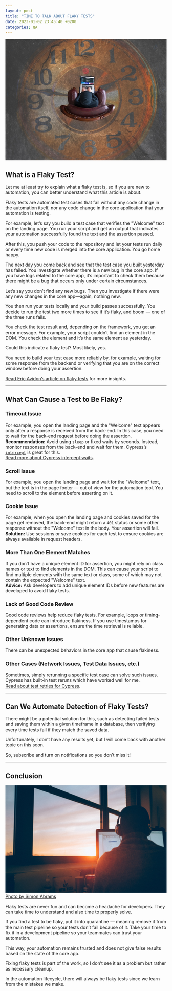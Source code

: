 ```yaml
---
layout: post
title: "TIME TO TALK ABOUT FLAKY TESTS"
date: 2023-01-02 23:45:40 +0200
categories: QA
---
```


![Time to talk about flaky tests](/assets/images/articles/time_to_talk_about_flaky_tests/time_to_talk_about_flaky_tests.jpg)

## **What is a Flaky Test?**

Let me at least try to explain what a flaky test is, so if you are new to automation, you can better understand what this article is about.

Flaky tests are automated test cases that fail without any code change in the automation itself, nor any code change in the core application that your automation is testing.

For example, let’s say you build a test case that verifies the "Welcome" text on the landing page. You run your script and get an output that indicates your automation successfully found the text and the assertion passed.

After this, you push your code to the repository and let your tests run daily or every time new code is merged into the core application. You go home happy.

The next day you come back and see that the test case you built yesterday has failed. You investigate whether there is a new bug in the core app. If you have logs related to the core app, it’s important to check them because there might be a bug that occurs only under certain circumstances.

Let’s say you don’t find any new bugs. Then you investigate if there were any new changes in the core app—again, nothing new.

You then run your tests locally and your build passes successfully. You decide to run the test two more times to see if it’s flaky, and boom — one of the three runs fails.

You check the test result and, depending on the framework, you get an error message. For example, your script couldn’t find an element in the DOM. You check the element and it’s the same element as yesterday.

Could this indicate a flaky test? Most likely, yes.

You need to build your test case more reliably by, for example, waiting for some response from the backend or verifying that you are on the correct window before doing your assertion.

[Read Eric Avidon’s article on flaky tests](https://www.techtarget.com/whatis/definition/flaky-test) for more insights.

---

## **What Can Cause a Test to Be Flaky?**

### Timeout Issue

For example, you open the landing page and the "Welcome" text appears only after a response is received from the back-end. In this case, you need to wait for the back-end request before doing the assertion.  
**Recommendation:** Avoid using `sleep` or fixed waits by seconds. Instead, monitor responses from the back-end and wait for them. Cypress’s [`intercept`](https://docs.cypress.io/api/commands/intercept#Waiting-on-a-request) is great for this.  
[Read more about Cypress intercept waits](https://docs.cypress.io/api/commands/intercept#Waiting-on-a-request).

### Scroll Issue

For example, you open the landing page and wait for the "Welcome" text, but the text is in the page footer — out of view for the automation tool. You need to scroll to the element before asserting on it.

### Cookie Issue

For example, when you open the landing page and cookies saved for the page get removed, the back-end might return a `401` status or some other response without the "Welcome" text in the body. Your assertion will fail.  
**Solution:** Use sessions or save cookies for each test to ensure cookies are always available in request headers.

### More Than One Element Matches

If you don’t have a unique element ID for assertion, you might rely on class names or text to find elements in the DOM. This can cause your script to find multiple elements with the same text or class, some of which may not contain the expected "Welcome" text.  
**Advice:** Ask developers to add unique element IDs before new features are developed to avoid flaky tests.

### Lack of Good Code Review

Good code reviews help reduce flaky tests. For example, loops or timing-dependent code can introduce flakiness. If you use timestamps for generating data or assertions, ensure the time retrieval is reliable.

### Other Unknown Issues

There can be unexpected behaviors in the core app that cause flakiness.

### Other Cases (Network Issues, Test Data Issues, etc.)

Sometimes, simply rerunning a specific test case can solve such issues.  
Cypress has built-in test reruns which have worked well for me.  
[Read about test retries for Cypress](https://docs.cypress.io/app/guides/test-retries#How-It-Works).

---

## **Can We Automate Detection of Flaky Tests?**

There might be a potential solution for this, such as detecting failed tests and saving them within a given timeframe in a database, then verifying every time tests fail if they match the saved data.

Unfortunately, I don’t have any results yet, but I will come back with another topic on this soon.

So, subscribe and turn on notifications so you don’t miss it!

---

## **Conclusion**

![Time to talk about flaky tests conclusion](/assets/images/articles/time_to_talk_about_flaky_tests/time_to_talk_flaky_tests_conclusion.jpg)
[Photo by Simon Abrams](https://unsplash.com/@flysi3000)

Flaky tests are never fun and can become a headache for developers. They can take time to understand and also time to properly solve.

If you find a test to be flaky, put it into quarantine — meaning remove it from the main test pipeline so your tests don’t fail because of it. Take your time to fix it in a development pipeline so your teammates can trust your automation.

This way, your automation remains trusted and does not give false results based on the state of the core app.

Fixing flaky tests is part of the work, so I don’t see it as a problem but rather as necessary cleanup.

In the automation lifecycle, there will always be flaky tests since we learn from the mistakes we make.
